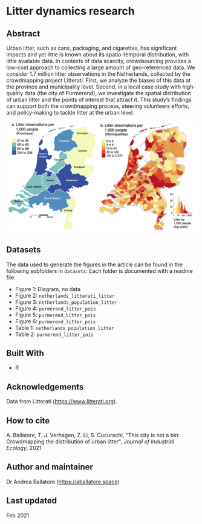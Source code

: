 # Litter dynamics research

## Abstract

Urban litter, such as cans, packaging, and cigarettes, has significant impacts and yet little is known about its spatio-temporal distribution, with little available data. In contexts of data scarcity, crowdsourcing provides a low-cost approach to collecting a large amount of geo-referenced data. We consider 1.7 million litter observations in the Netherlands, collected by the crowdmapping project Litterati. First, we analyze the biases of this data at the province and municipality level. Second, in a local case study with high-quality data (the city of Purmerend), we investigate the spatial distribution of urban litter and the points of interest that attract it. This study’s findings can support both the crowdmapping process, steering volunteers efforts, and policy-making to tackle litter at the urban level.

![Distribution of Litterati observations in the Netherlands](https://github.com/andrea-ballatore/litter-dynamics/blob/master/figures/3%20litter_vs_pop_gementee_map-v3.png) 

## Datasets

The data used to generate the figures in the article can be found in the following subfolders in `datasets`:
Each folder is documented with a readme file.

- Figure 1: Diagram, no data
- Figure 2: `netherlands_litterati_litter`
- Figure 3: `netherlands_population_litter`
- Figure 4: `purmerend_litter_pois`
- Figure 5: `purmerend_litter_pois`
- Figure 6: `purmerend_litter_pois`
- Table 1: `netherlands_population_litter`
- Table 2: `purmerend_litter_pois`

## Built With

* R

## Acknowledgements

Data from Litterati (https://www.litterati.org).

## How to cite

A. Ballatore, T. J. Verhagen, Z. Li, S. Cucurachi, "This city is not a bin: Crowdmapping the distribution of urban litter", _Journal of Industrial Ecology_, 2021

## Author and maintainer

Dr Andrea Ballatore (https://aballatore.space)

## Last updated

Feb 2021